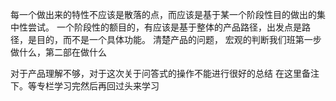 每一个做出来的特性不应该是散落的点，而应该是基于某一个阶段性目的做出的集中性尝试。
一个阶段性的额目的，有应该是基于整体的产品路径，出发点是路径，是目的，而不是一个具体功能。
清楚产品的问题，
宏观的判断我们班第一步做什么，第二部在做什么

对于产品理解不够，对于这次关于问答式的操作不能进行很好的总结 在这里备注下。等专栏学习完然后再回过头来学习
